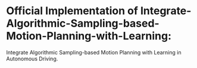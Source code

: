 # Official Implementation of Integrate-Algorithmic-Sampling-based-Motion-Planning-with-Learning:
Integrate Algorithmic Sampling-based Motion Planning with Learning in Autonomous Driving.
